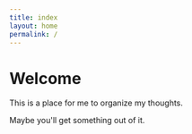 ```yaml
---
title: index
layout: home
permalink: /
---
```


# Welcome

This is a place for me to organize my thoughts.

Maybe you'll get something out of it.
